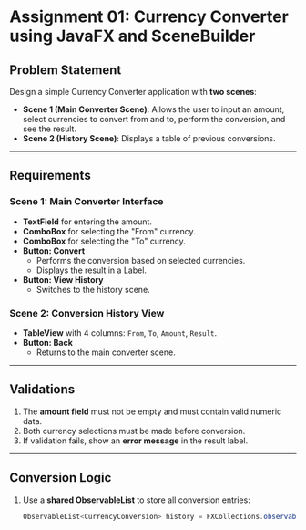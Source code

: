 # Assignment 01: Currency Converter using JavaFX and SceneBuilder

## Problem Statement
Design a simple Currency Converter application with **two scenes**:

- **Scene 1 (Main Converter Scene)**: Allows the user to input an amount, select currencies to convert from and to, perform the conversion, and see the result.  
- **Scene 2 (History Scene)**: Displays a table of previous conversions.

---

## Requirements

### Scene 1: Main Converter Interface
- **TextField** for entering the amount.
- **ComboBox** for selecting the "From" currency.
- **ComboBox** for selecting the "To" currency.
- **Button: Convert**
  - Performs the conversion based on selected currencies.
  - Displays the result in a Label.
- **Button: View History**
  - Switches to the history scene.

### Scene 2: Conversion History View
- **TableView** with 4 columns: `From`, `To`, `Amount`, `Result`.
- **Button: Back**
  - Returns to the main converter scene.

---

## Validations
1. The **amount field** must not be empty and must contain valid numeric data.
2. Both currency selections must be made before conversion.
3. If validation fails, show an **error message** in the result label.

---

## Conversion Logic
1. Use a **shared ObservableList** to store all conversion entries:
   ```java
   ObservableList<CurrencyConversion> history = FXCollections.observableArrayList();
